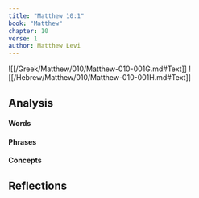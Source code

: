 ```yaml
---
title: "Matthew 10:1"
book: "Matthew"
chapter: 10
verse: 1
author: Matthew Levi
---
```

![[/Greek/Matthew/010/Matthew-010-001G.md#Text]]
![[/Hebrew/Matthew/010/Matthew-010-001H.md#Text]]

## Analysis

#### Words

#### Phrases

#### Concepts

## Reflections
